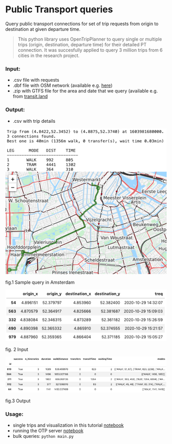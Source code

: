 # Public Transport queries

Query public transport connections for set of trip requests from origin to destination at given departure time. 

> This python library uses OpenTripPlanner to query single or multiple trips (origin, destination, departure time) for their detailed PT connection. It was succesfully applied to query 3 million trips from 6 cities in the research project.

### Input:
 * .csv file with requests 
 * .dbf file with OSM network (available e.g. [here](https://www.interline.io/osm/extracts/))
 * .zip with GTFS file for the area and date that we query (available e.g. from [transit.land](https://www.transit.land/)
 
 ### Output:
 * .csv with trip details
 
 ![vis](vis.png)
 
 fig.1 Sample query in Amsterdam
 
 ![vis](in.png)
 
 fig. 2 Input
 
 ![vis](out.png)
 
 fig.3 Output
 
 ### Usage:
 * single trips and visualization in this tutorial [notebook](tutorial.ipynb)
 * running the OTP server [notebook](run_OTP_server.ipynb)
 * bulk queries: `python main.py`
 
